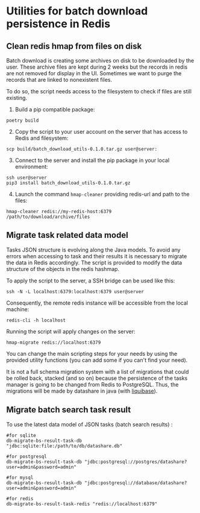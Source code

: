 # Utilities for batch download persistence in Redis

## Clean redis hmap from files on disk

Batch download is creating some archives on disk to be downloaded by the user. These archive files are kept during 2 weeks but the records in redis are not removed for display in the UI. Sometimes we want to purge the records that are linked to nonexistent files.

To do so, the script needs access to the filesystem to check if files are still existing. 

1. Build a pip compatible package:
```shell
poetry build
```
2. Copy the script to your user account on the server that has access to Redis and filesystem:
```shell
scp build/batch_download_utils-0.1.0.tar.gz user@server:
```
3. Connect to the server and install the pip package in your local environment:
```shell
ssh user@server
pip3 install batch_download_utils-0.1.0.tar.gz 
```
4. Launch the command `hmap-cleaner` providing redis-url and path to the files:
```shell
hmap-cleaner redis://my-redis-host:6379 /path/to/download/archive/files
```

## Migrate task related data model 

Tasks JSON structure is evolving along the Java models. To avoid any errors when accessing to task and their results it is necessary to migrate the data in Redis accordingly. The script is provided to modify the data structure of the objects in the redis hashmap.

To apply the script to the server, a SSH bridge can be used like this:
```shell
ssh -N -L localhost:6379:localhost:6379 user@server
```

Consequently, the remote redis instance will be accessible from the local machine:
```shell
redis-cli -h localhost
```

Running the script will apply changes on the server:
```shell
hmap-migrate redis://localhost:6379
```

You can change the main scripting steps for your needs by using the provided utility functions (you can add some if you can't find your need). 

It is not a full schema migration system with a list of migrations that could be rolled back, stacked (and so on) because the persistence of the tasks manager is going to be changed from Redis to PostgreSQL. Thus, the migrations will be made by datashare in java (with [liquibase](https://www.liquibase.com/)).


## Migrate batch search task result 

To use the latest data model of JSON tasks (batch search results) : 

```shell
#for sqlite
db-migrate-bs-result-task-db "jdbc:sqlite:file:/path/to/db/datashare.db"
```

```shell
#for postgresql
db-migrate-bs-result-task-db "jdbc:postgresql://postgres/datashare?user=admin&password=admin"
```

```shell
#for mysql
db-migrate-bs-result-task-db "jdbc:postgresql://database/datashare?user=admin&password=admin"
```

```shell
#for redis
db-migrate-bs-result-task-redis "redis://localhost:6379"
```